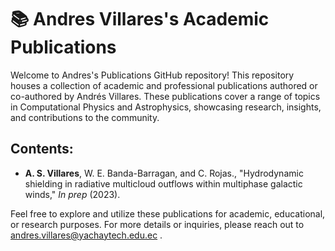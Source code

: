 # 📚 Andres Villares's Academic Publications

Welcome to Andres's Publications GitHub repository! This repository houses a collection of academic and professional publications authored or co-authored by Andrés Villares. These publications cover a range of topics in Computational Physics and Astrophysics, showcasing research, insights, and contributions to the community.

## Contents:

-   **A. S. Villares**, W. E. Banda-Barragan, and C. Rojas., "Hydrodynamic shielding in radiative multicloud outflows within multiphase galactic winds," *In prep* (2023).

Feel free to explore and utilize these publications for academic, educational, or research purposes. For more details or inquiries, please reach out to andres.villares@yachaytech.edu.ec .
